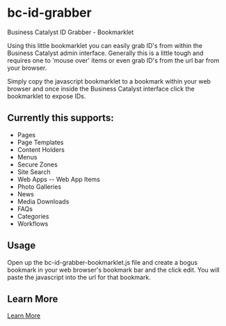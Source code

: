 bc-id-grabber
=============

Business Catalyst ID Grabber - Bookmarklet

Using this little bookmarklet you can easily grab ID's from within the Business Catalyst admin interface. Generally this is a little tough and requires one to 'mouse over' items or even grab ID's from the url bar from your browser.

Simply copy the javascript bookmarklet to a bookmark within your web browser and once inside the Business Catalyst interface click the bookmarklet to expose IDs.

## Currently this supports:

- Pages
- Page Templates
- Content Holders
- Menus
- Secure Zones
- Site Search
- Web Apps
-- Web App Items
- Photo Galleries
- News
- Media Downloads
- FAQs
- Categories
- Workflows

## Usage

Open up the bc-id-grabber-bookmarklet.js file and create a bogus bookmark in your web browser's bookmark bar and the click edit. You will paste the javascript into the url for that bookmark.

## Learn More
[Learn More](http://joe-watkins.io/articles/grab-system-ids-dynamically-with-a-bookmarklet)